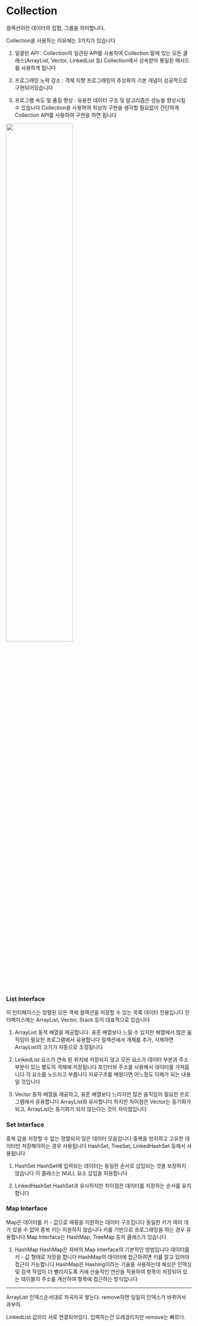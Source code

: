  # Collection  
 컬렉션이란 데이터의 집합, 그룹을 의미합니다. 


Collection을 사용하는 이유에는 3가지가 있습니다

1. 일괄된 API : Collection의 일관된 API를 사용하여 Collection 밑에 있는 모든 클래스(ArrayList, Vector, LinkedList 등) Collection에서 상속받아 통일된 메서드를 사용하게 됩니다

2. 프로그래밍 노력 감소 : 객체 지향 프로그래밍의 추상화의 기본 개념이 성공적으로 구현되어있습니다

3. 프로그램 속도 및 품질 향상 : 유용한 데이터 구조 및 알고리즘은 성능을 향상시킬 수 있습니다 Collection을 사용하여 최상의 구현을 생각할 필요없이 간단하게 Collection API를 사용하여 구현을 하면 됩니다


<image src ="https://user-images.githubusercontent.com/117807553/208553056-9d0b2a99-af3c-45c5-9cc1-61fc5cbe70e1.png" width="60%" />


 ### List Interface  
 이 인터페이스는 정렬된 모든 객체 컬렉션을 저장할 수 있는 목록 데이터 전용입니다
인터페이스에는 ArrayList, Vector, Stack 등이 대표적으로 있습니다

1. ArrayList
 동적 배열을 제공합니다. 표준 배열보다 느릴 수 있지만 배열에서 많은 움직임이 필요한 프로그램에서 유용합니다
컬렉션에서 개체를 추가, 삭제하면 ArrayList의 크기가 자동으로 조정됩니다
 
2. LinkedList
 요소가 연속 된 위치에 저장되지 않고 모든 요소가 데이터 부분과 주소 부분이 있는 별도의 객체에 저장됩니다
포인터와 주소를 사용해서 데이터를 가져옵니다
각 요소를 노드라고 부릅니다
자료구조를 배웠다면 어느정도 이해가 되는 내용일 것입니다

3. Vector
 동적 배열을 제공하고, 표준 배열보다 느리지만 많은 움직임이 필요한 프로그램에서 유용합니다
ArrayList와 유사합니다
하지만 차이점은 Vector는 동기화가 되고, ArrayList는 동기화가 되지 않는다는 것이 차이점입니다



 ### Set Interface  
중복 값을 저장할 수 없는 정렬되지 않은 데이터 모음입니다
중복을 방지하고 고유한 데이터만 저장해야하는 경우 사용됩니다
HashSet, TreeSet, LinkedHashSet 등에서 사용됩니다

1. HashSet
 HashSet에 입력되는 데이터는 동일한 순서로 삽입되는 것을 보장하지 않습니다
이 클래스는 NULL 요소 삽입을 허용합니다

2. LinkedHashSet
 HashSet과 유사하지만 차이점은 데이터를 저장하는 순서를 유지합니다

 ### Map Interface  
 Map은 데이터를 키 - 값으로 매핑을 지원하는 데이터 구조입니다
동일한 키가 여러 개가 있을 수 없어 중복 키는 지원하지 않습니다
키를 기반으로 프로그래밍을 하는 경우 유용합니다
Map Interface는 HashMap, TreeMap 등의 클래스가 있습니다

1. HashMap
 HashMap은 자바의 Map Interface의 기본적인 방법입니다
데이터를 키 - 값 형태로 저장을 합니다
HashMap의 데이터에 접근하려면 키를 알고 있어야 접근이 가능합니다
HashMap은 Hashing이라는 기술을 사용하는데 해싱은 인덱싱 및 검색 작업이 더 빨라지도록 키에 산술적인 연산을 적용하여 항목이 저장되어 있는 테이블의 주소를 계산하여 항목에 접근하는 방식입니다





 ------
ArrayList 인덱스순서대로 차곡차곡 쌓는다. remove하면 일일히 인덱스가 바뀌어서 과부하.

LinkedList 값끼리 서로 연결되어있다. 입력하는건 오래걸리지만 remove는 빠르다.
